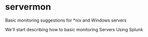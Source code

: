 # servermon
Basic monitoring suggestions for *nix and Windows servers

We'll start describing how to basic monitoring Servers Using Splunk
